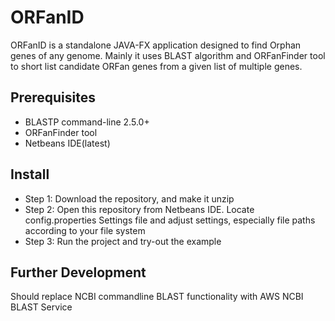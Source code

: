 # ORFanID

ORFanID is a standalone JAVA-FX application designed to find Orphan genes of any genome.
Mainly it uses BLAST algorithm and ORFanFinder tool to short list candidate ORFan genes from a given list of multiple genes.

## Prerequisites

* BLASTP command-line 2.5.0+
* ORFanFinder tool
* Netbeans IDE(latest)

## Install

* Step 1: Download the repository, and make it unzip
* Step 2: Open this repository from Netbeans IDE. Locate config.properties Settings file and adjust settings, especially file paths according to your file system
* Step 3: Run the project and try-out the example

## Further Development

Should replace NCBI commandline BLAST functionality with AWS NCBI BLAST Service